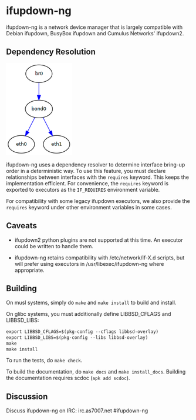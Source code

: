 # ifupdown-ng

ifupdown-ng is a network device manager that is largely compatible with Debian
ifupdown, BusyBox ifupdown and Cumulus Networks' ifupdown2.

## Dependency Resolution

![Dependency resolution example](doc/img/dependency-resolution.png)

ifupdown-ng uses a dependency resolver to determine interface bring-up order
in a deterministic way.  To use this feature, you must declare relationships
between interfaces with the `requires` keyword.  This keeps the implementation
efficient.  For convenience, the `requires` keyword is exported to executors
as the `IF_REQUIRES` environment variable.

For compatibility with some legacy ifupdown executors, we also provide the
`requires` keyword under other environment variables in some cases.

## Caveats

* ifupdown2 python plugins are not supported at this time.  An executor could be
  written to handle them.

* ifupdown-ng retains compatibility with /etc/network/if-X.d scripts, but will
  prefer using executors in /usr/libexec/ifupdown-ng where appropriate.

## Building

On musl systems, simply do `make` and `make install` to build and install.

On glibc systems, you must additionally define LIBBSD_CFLAGS and LIBBSD_LIBS:

    export LIBBSD_CFLAGS=$(pkg-config --cflags libbsd-overlay)
    export LIBBSD_LIBS=$(pkg-config --libs libbsd-overlay)
    make
    make install

To run the tests, do `make check`.

To build the documentation, do `make docs` and `make install_docs`.  Building
the documentation requires scdoc (`apk add scdoc`).

## Discussion

Discuss ifupdown-ng on IRC: irc.as7007.net #ifupdown-ng
